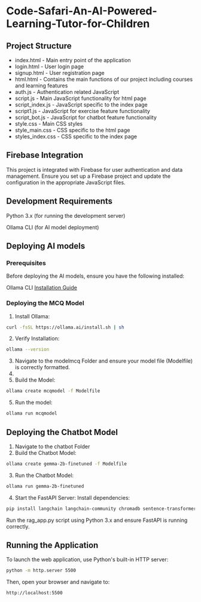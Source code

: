 # Code-Safari-An-AI-Powered-Learning-Tutor-for-Children

## Project Structure
* index.html - Main entry point of the application
* login.html - User login page
* signup.html - User registration page
* html.html - Contains the main functions of our project including courses and learning features
* auth.js - Authentication related JavaScript
* script.js - Main JavaScript functionality for html page
* script_index.js - JavaScript specific to the index page
* script1.js - JavaScript for exercise feature functionality
* script_bot.js - JavaScript for chatbot feature functionality
* style.css - Main CSS styles
* style_main.css - CSS specific to the html page
* styles_index.css - CSS specific to the index page

## Firebase Integration
This project is integrated with Firebase for user authentication and data management. Ensure you set up a Firebase project and update the configuration in the appropriate JavaScript files.

## Development Requirements
Python 3.x (for running the development server)

Ollama CLI (for AI model deployment)

## Deploying AI models
### Prerequisites
Before deploying the AI models, ensure you have the following installed:

Ollama CLI [Installation Guide](https://ollama.com/download)

### Deploying the MCQ Model
1. Install Ollama:
```bash
curl -fsSL https://ollama.ai/install.sh | sh
```
2. Verify Installation:
```bash
ollama --version
```
3. Navigate to the modelmcq Folder and ensure your model file (Modelfile) is correctly formatted.
4. 
5. Build the Model:
```bash
ollama create mcqmodel -f Modelfile
```
5. Run the model:
```bash
ollama run mcqmodel
```

## Deploying the Chatbot Model
1. Navigate to the chatbot Folder
2. Build the Chatbot Model:
```bash
ollama create gemma-2b-finetuned -f Modelfile
```
3. Run the Chatbot Model:
```bash
ollama run gemma-2b-finetuned
```
4. Start the FastAPI Server: Install dependencies:
```bash
pip install langchain langchain-community chromadb sentence-transformers ollama fastapi uvicorn
```
Run the rag_app.py script using Python 3.x and ensure FastAPI is running correctly.

## Running the Application

To launch the web application, use Python's built-in HTTP server:
```bash
python -m http.server 5500
```
Then, open your browser and navigate to:
```bash
http://localhost:5500
```
